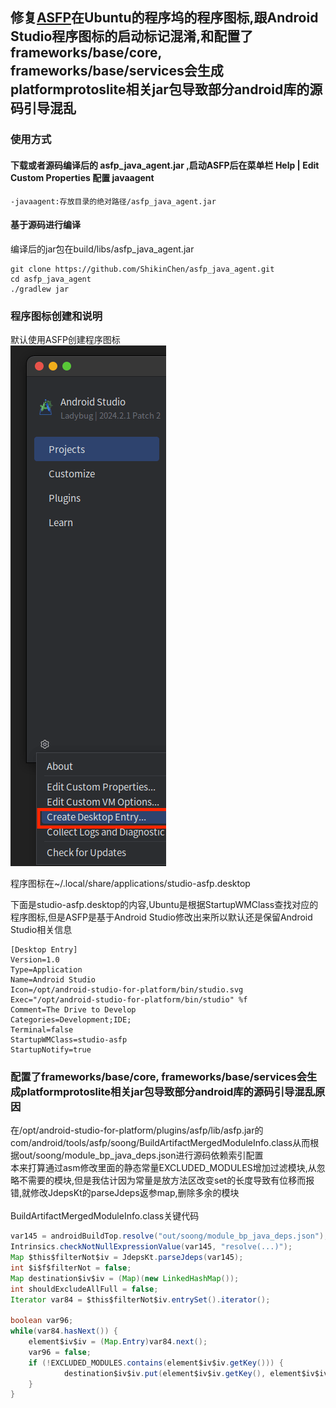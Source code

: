 ## 修复[ASFP](https://developer.android.com/studio/platform)在Ubuntu的程序坞的程序图标,跟Android Studio程序图标的启动标记混淆,和配置了frameworks/base/core, frameworks/base/services会生成platformprotoslite相关jar包导致部分android库的源码引导混乱

### 使用方式

#### 下载或者源码编译后的 asfp_java_agent.jar ,启动ASFP后在菜单栏 Help | Edit Custom Properties 配置 javaagent

```
-javaagent:存放目录的绝对路径/asfp_java_agent.jar
```

#### 基于源码进行编译
编译后的jar包在build/libs/asfp_java_agent.jar
```shell
git clone https://github.com/ShikinChen/asfp_java_agent.git
cd asfp_java_agent
./gradlew jar
```
### 程序图标创建和说明
默认使用ASFP创建程序图标<br/>
![01.png](img/01.png)
<br/>

程序图标在~/.local/share/applications/studio-asfp.desktop<br/>

下面是studio-asfp.desktop的内容,Ubuntu是根据StartupWMClass查找对应的程序图标,但是ASFP是基于Android
Studio修改出来所以默认还是保留Android Studio相关信息

```
[Desktop Entry]
Version=1.0
Type=Application
Name=Android Studio
Icon=/opt/android-studio-for-platform/bin/studio.svg
Exec="/opt/android-studio-for-platform/bin/studio" %f
Comment=The Drive to Develop
Categories=Development;IDE;
Terminal=false
StartupWMClass=studio-asfp
StartupNotify=true
```

### 配置了frameworks/base/core, frameworks/base/services会生成platformprotoslite相关jar包导致部分android库的源码引导混乱原因

在/opt/android-studio-for-platform/plugins/asfp/lib/asfp.jar的
com/android/tools/asfp/soong/BuildArtifactMergedModuleInfo.class从而根据out/soong/module_bp_java_deps.json进行源码依赖索引配置<br/>
本来打算通过asm修改里面的静态常量EXCLUDED_MODULES增加过滤模块,从忽略不需要的模块,但是我估计因为常量是放方法区改变set的长度导致有位移而报错,就修改JdepsKt的parseJdeps返参map,删除多余的模块<br/><br/>
BuildArtifactMergedModuleInfo.class关键代码

```java
var145 = androidBuildTop.resolve("out/soong/module_bp_java_deps.json");
Intrinsics.checkNotNullExpressionValue(var145, "resolve(...)");
Map $this$filterNot$iv = JdepsKt.parseJdeps(var145);
int $i$f$filterNot = false;
Map destination$iv$iv = (Map)(new LinkedHashMap());
int shouldExcludeAllFull = false;
Iterator var84 = $this$filterNot$iv.entrySet().iterator();

boolean var96;
while(var84.hasNext()) {
    element$iv$iv = (Map.Entry)var84.next();
    var96 = false;
    if (!EXCLUDED_MODULES.contains(element$iv$iv.getKey())) {
            destination$iv$iv.put(element$iv$iv.getKey(), element$iv$iv.getValue());
    }
}
    
```





